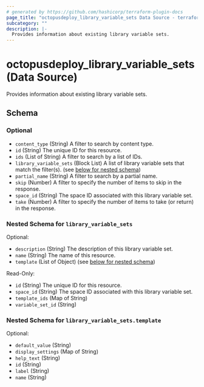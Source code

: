 ```yaml
---
# generated by https://github.com/hashicorp/terraform-plugin-docs
page_title: "octopusdeploy_library_variable_sets Data Source - terraform-provider-octopusdeploy"
subcategory: ""
description: |-
  Provides information about existing library variable sets.
---
```


# octopusdeploy_library_variable_sets (Data Source)

Provides information about existing library variable sets.



<!-- schema generated by tfplugindocs -->
## Schema

### Optional

- `content_type` (String) A filter to search by content type.
- `id` (String) The unique ID for this resource.
- `ids` (List of String) A filter to search by a list of IDs.
- `library_variable_sets` (Block List) A list of library variable sets that match the filter(s). (see [below for nested schema](#nestedblock--library_variable_sets))
- `partial_name` (String) A filter to search by a partial name.
- `skip` (Number) A filter to specify the number of items to skip in the response.
- `space_id` (String) The space ID associated with this library variable set.
- `take` (Number) A filter to specify the number of items to take (or return) in the response.

<a id="nestedblock--library_variable_sets"></a>
### Nested Schema for `library_variable_sets`

Optional:

- `description` (String) The description of this library variable set.
- `name` (String) The name of this resource.
- `template` (List of Object) (see [below for nested schema](#nestedatt--library_variable_sets--template))

Read-Only:

- `id` (String) The unique ID for this resource.
- `space_id` (String) The space ID associated with this library variable set.
- `template_ids` (Map of String)
- `variable_set_id` (String)

<a id="nestedatt--library_variable_sets--template"></a>
### Nested Schema for `library_variable_sets.template`

Optional:

- `default_value` (String)
- `display_settings` (Map of String)
- `help_text` (String)
- `id` (String)
- `label` (String)
- `name` (String)


